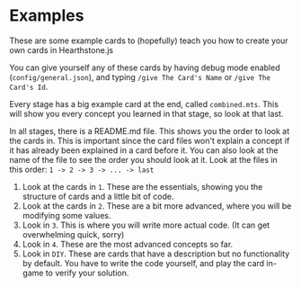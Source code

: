 # Examples
These are some example cards to (hopefully) teach you how to create your own cards in Hearthstone.js

You can give yourself any of these cards by having debug mode enabled (`config/general.json`), and typing `/give The Card's Name` or `/give The Card's Id`.

Every stage has a big example card at the end, called `combined.mts`. This will show you every concept you learned in that stage, so look at that last.

In all stages, there is a README.md file. This shows you the order to look at the cards in. This is important since the card files won't explain a concept if it has already been explained in a card before it.
You can also look at the name of the file to see the order you should look at it. Look at the files in this order:
`1 -> 2 -> 3 -> ... -> last`

1. Look at the cards in `1`. These are the essentials, showing you the structure of cards and a little bit of code.
2. Look at the cards in `2`. These are a bit more advanced, where you will be modifying some values.
3. Look in `3`. This is where you will write more actual code. (It can get overwhelming quick, sorry)
4. Look in `4`. These are the most advanced concepts so far.
5. Look in `DIY`. These are cards that have a description but no functionality by default. You have to write the code yourself, and play the card in-game to verify your solution.